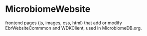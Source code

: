 # MicrobiomeWebsite
frontend pages (js, images, css, html) that add or modify EbrWebsiteCommmon and WDKClient, used in MicrobiomeDB.org.
